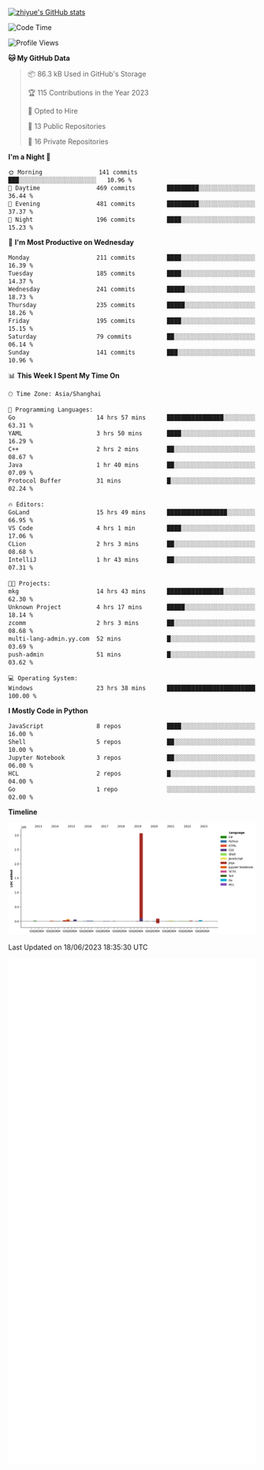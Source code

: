 
[![zhiyue's GitHub stats](https://github-readme-stats.vercel.app/api?username=zhiyue)](https://github.com/anuraghazra/github-readme-stats&&show_icons=true)

<!--START_SECTION:waka-->
![Code Time](http://img.shields.io/badge/Code%20Time-1%2C305%20hrs%2029%20mins-blue)

![Profile Views](http://img.shields.io/badge/Profile%20Views-1-blue)

**🐱 My GitHub Data** 

> 📦 86.3 kB Used in GitHub's Storage 
 > 
> 🏆 115 Contributions in the Year 2023
 > 
> 💼 Opted to Hire
 > 
> 📜 13 Public Repositories 
 > 
> 🔑 16 Private Repositories 
 > 
**I'm a Night 🦉** 

```text
🌞 Morning                141 commits         ███░░░░░░░░░░░░░░░░░░░░░░   10.96 % 
🌆 Daytime                469 commits         █████████░░░░░░░░░░░░░░░░   36.44 % 
🌃 Evening                481 commits         █████████░░░░░░░░░░░░░░░░   37.37 % 
🌙 Night                  196 commits         ████░░░░░░░░░░░░░░░░░░░░░   15.23 % 
```
📅 **I'm Most Productive on Wednesday** 

```text
Monday                   211 commits         ████░░░░░░░░░░░░░░░░░░░░░   16.39 % 
Tuesday                  185 commits         ████░░░░░░░░░░░░░░░░░░░░░   14.37 % 
Wednesday                241 commits         █████░░░░░░░░░░░░░░░░░░░░   18.73 % 
Thursday                 235 commits         █████░░░░░░░░░░░░░░░░░░░░   18.26 % 
Friday                   195 commits         ████░░░░░░░░░░░░░░░░░░░░░   15.15 % 
Saturday                 79 commits          ██░░░░░░░░░░░░░░░░░░░░░░░   06.14 % 
Sunday                   141 commits         ███░░░░░░░░░░░░░░░░░░░░░░   10.96 % 
```


📊 **This Week I Spent My Time On** 

```text
🕑︎ Time Zone: Asia/Shanghai

💬 Programming Languages: 
Go                       14 hrs 57 mins      ████████████████░░░░░░░░░   63.31 % 
YAML                     3 hrs 50 mins       ████░░░░░░░░░░░░░░░░░░░░░   16.29 % 
C++                      2 hrs 2 mins        ██░░░░░░░░░░░░░░░░░░░░░░░   08.67 % 
Java                     1 hr 40 mins        ██░░░░░░░░░░░░░░░░░░░░░░░   07.09 % 
Protocol Buffer          31 mins             █░░░░░░░░░░░░░░░░░░░░░░░░   02.24 % 

🔥 Editors: 
GoLand                   15 hrs 49 mins      █████████████████░░░░░░░░   66.95 % 
VS Code                  4 hrs 1 min         ████░░░░░░░░░░░░░░░░░░░░░   17.06 % 
CLion                    2 hrs 3 mins        ██░░░░░░░░░░░░░░░░░░░░░░░   08.68 % 
IntelliJ                 1 hr 43 mins        ██░░░░░░░░░░░░░░░░░░░░░░░   07.31 % 

🐱‍💻 Projects: 
mkg                      14 hrs 43 mins      ████████████████░░░░░░░░░   62.30 % 
Unknown Project          4 hrs 17 mins       █████░░░░░░░░░░░░░░░░░░░░   18.14 % 
zcomm                    2 hrs 3 mins        ██░░░░░░░░░░░░░░░░░░░░░░░   08.68 % 
multi-lang-admin.yy.com  52 mins             █░░░░░░░░░░░░░░░░░░░░░░░░   03.69 % 
push-admin               51 mins             █░░░░░░░░░░░░░░░░░░░░░░░░   03.62 % 

💻 Operating System: 
Windows                  23 hrs 38 mins      █████████████████████████   100.00 % 
```

**I Mostly Code in Python** 

```text
JavaScript               8 repos             ████░░░░░░░░░░░░░░░░░░░░░   16.00 % 
Shell                    5 repos             ██░░░░░░░░░░░░░░░░░░░░░░░   10.00 % 
Jupyter Notebook         3 repos             ██░░░░░░░░░░░░░░░░░░░░░░░   06.00 % 
HCL                      2 repos             █░░░░░░░░░░░░░░░░░░░░░░░░   04.00 % 
Go                       1 repo              ░░░░░░░░░░░░░░░░░░░░░░░░░   02.00 % 
```



**Timeline**

![Lines of Code chart](https://raw.githubusercontent.com/zhiyue/zhiyue/main/assets/bar_graph.png)


 Last Updated on 18/06/2023 18:35:30 UTC
<!--END_SECTION:waka-->

<!-- [![Top Langs](https://github-readme-stats.vercel.app/api/top-langs/?username=zhiyue)](https://github.com/anuraghazra/github-readme-stats) -->

![](./github-metrics.svg)

